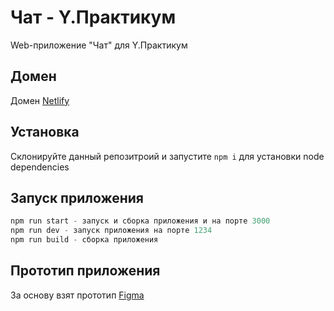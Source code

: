 # Чат - Y.Практикум

Web-приложение "Чат" для Y.Практикум

## Домен

Домен [Netlify](https://extraordinary-griffin-0c76f1.netlify.app/)

## Установка

Склонируйте данный репозитроий и запустите `npm i` для установки node dependencies

## Запуск приложения

```python
npm run start - запуск и сборка приложения и на порте 3000
npm run dev - запуск приложения на порте 1234
npm run build - сборка приложения
```

## Прототип приложения

За основу взят прототип [Figma](https://www.figma.com/file/jF5fFFzgGOxQeB4CmKWTiE/Chat_external_link?type=design&node-id=0-1&t=wvJIBge7Q4aeajTk-0)
